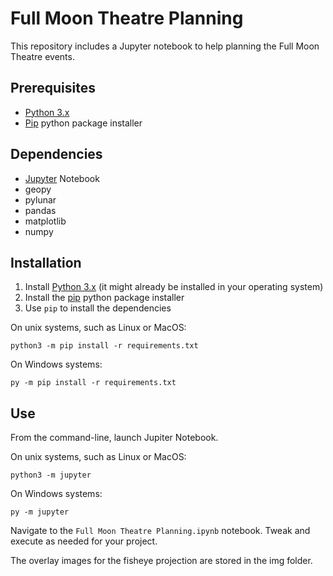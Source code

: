 # Full Moon Theatre Planning

This repository includes a Jupyter notebook to help planning the Full Moon Theatre events.

## Prerequisites

* [Python 3.x](https://www.python.org/)
* [Pip](https://pypi.org/project/pip/) python package installer

## Dependencies

* [Jupyter](https://jupyter.org/) Notebook
* geopy
* pylunar
* pandas
* matplotlib
* numpy

## Installation

1. Install [Python 3.x](https://www.python.org/) (it might already be installed in your operating system)
2. Install the [pip](https://pypi.org/project/pip/) python package installer
3. Use `pip` to install the dependencies

On unix systems, such as Linux or MacOS:

```
python3 -m pip install -r requirements.txt
```

On Windows systems:

```
py -m pip install -r requirements.txt
```

## Use

From the command-line, launch Jupiter Notebook.

On unix systems, such as Linux or MacOS:

```
python3 -m jupyter
```

On Windows systems:

```
py -m jupyter
```

Navigate to the `Full Moon Theatre Planning.ipynb` notebook. Tweak and execute as needed for your project.

The overlay images for the fisheye projection are stored in the img folder.
